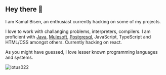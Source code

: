 ## Hey there 👋

I am Kamal Bisen, an enthusiast currently hacking on some of my projects.

I love to work with challanging problems, interpreters, compilers. I am proficient with [Java](https://www.java.com/en/),
[Mulesoft](https://www.mulesoft.com/), [Postgresql](https://www.postgresql.org/), JavaScript,
TypeScript and HTML/CSS amongst others. Currently hacking on react.

As you might have guessed, I love lesser known programming languages and
systems.

<p align="left">
  <img
    src="https://komarev.com/ghpvc/?username=gargakshit"
    alt="lotus022"
  />
</p>
